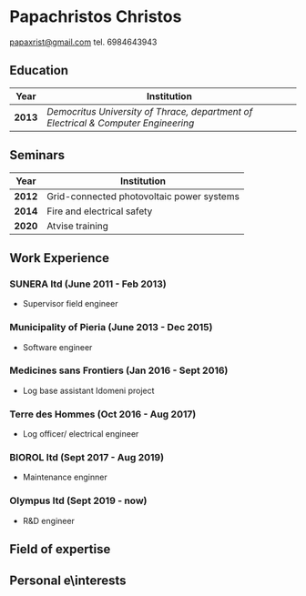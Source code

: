 # Papachristos Christos
papaxrist@gmail.com tel. 6984643943

## Education
Year | Institution
---- | -------------
**2013** | *Democritus University of Thrace, department of Electrical & Computer Engineering*
## Seminars
Year | Institution
---- | -------------
**2012** |Grid-connected photovoltaic power systems
**2014** |Fire and electrical safety
**2020** |Atvise training
## Work Experience
### SUNERA ltd (June 2011 - Feb 2013)
- Supervisor field engineer
### Municipality of Pieria (June 2013 - Dec 2015)
- Software engineer
### Medicines sans Frontiers (Jan 2016 - Sept 2016)
- Log base assistant Idomeni project
### Terre des Hommes (Oct 2016 - Aug 2017)
- Log officer/ electrical engineer
### BIOROL ltd (Sept 2017 - Aug 2019)
- Maintenance enginner
### Olympus ltd (Sept 2019 - now)
- R&D engineer
## Field of expertise
## Personal e\interests
